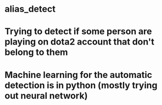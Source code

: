 # alias_detect
# Trying to detect if some person are playing on dota2 account that don't belong to them
# Machine learning for the automatic detection is in python (mostly trying out neural network)

